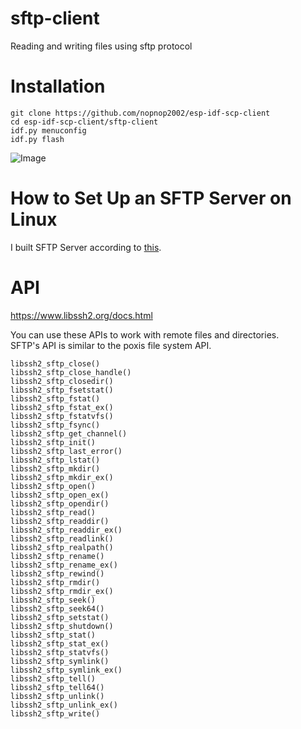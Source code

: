 # sftp-client
Reading and writing files using sftp protocol

# Installation

```
git clone https://github.com/nopnop2002/esp-idf-scp-client
cd esp-idf-scp-client/sftp-client
idf.py menuconfig
idf.py flash
```

![Image](https://github.com/user-attachments/assets/66065823-190b-4143-9234-abf823193fd4)


# How to Set Up an SFTP Server on Linux
I built SFTP Server according to [this](https://www.techrepublic.com/article/how-to-set-up-an-sftp-server-on-linux/).   


# API   
https://www.libssh2.org/docs.html

You can use these APIs to work with remote files and directories.   
SFTP's API is similar to the poxis file system API.   
```
libssh2_sftp_close()
libssh2_sftp_close_handle()
libssh2_sftp_closedir()
libssh2_sftp_fsetstat()
libssh2_sftp_fstat()
libssh2_sftp_fstat_ex()
libssh2_sftp_fstatvfs()
libssh2_sftp_fsync()
libssh2_sftp_get_channel()
libssh2_sftp_init()
libssh2_sftp_last_error()
libssh2_sftp_lstat()
libssh2_sftp_mkdir()
libssh2_sftp_mkdir_ex()
libssh2_sftp_open()
libssh2_sftp_open_ex()
libssh2_sftp_opendir()
libssh2_sftp_read()
libssh2_sftp_readdir()
libssh2_sftp_readdir_ex()
libssh2_sftp_readlink()
libssh2_sftp_realpath()
libssh2_sftp_rename()
libssh2_sftp_rename_ex()
libssh2_sftp_rewind()
libssh2_sftp_rmdir()
libssh2_sftp_rmdir_ex()
libssh2_sftp_seek()
libssh2_sftp_seek64()
libssh2_sftp_setstat()
libssh2_sftp_shutdown()
libssh2_sftp_stat()
libssh2_sftp_stat_ex()
libssh2_sftp_statvfs()
libssh2_sftp_symlink()
libssh2_sftp_symlink_ex()
libssh2_sftp_tell()
libssh2_sftp_tell64()
libssh2_sftp_unlink()
libssh2_sftp_unlink_ex()
libssh2_sftp_write()
```
